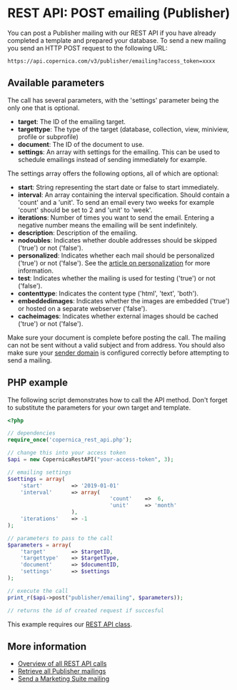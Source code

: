 # REST API: POST emailing (Publisher)

You can post a Publisher mailing with our REST API if you have 
already completed a template and prepared your database. To send a new 
mailing you send an HTTP POST request to the following URL:

`https://api.copernica.com/v3/publisher/emailing?access_token=xxxx`

## Available parameters

The call has several parameters, with the 'settings' parameter being 
the only one that is optional.

* **target**: The ID of the emailing target.
* **targettype**: The type of the target (database, collection, view, miniview, profile or subprofile)
* **document**: The ID of the document to use.
* **settings**: An array with settings for the emailing. This can be used 
to schedule emailings instead of sending immediately for example.

The settings array offers the following options, all of which are optional:

* **start**: String representing the start date or false to start immediately.
* **interval**: An array containing the interval specification. Should contain 
a 'count' and a 'unit'. To send an email every two weeks for example 'count' should be 
set to 2 and 'unit' to 'week'.
* **iterations**: Number of times you want to send the email. Entering a negative 
number means the emailing will be sent indefinitely.
* **description**: Description of the emailing.
* **nodoubles**: Indicates whether double addresses should be skipped ('true') or not ('false').
* **personalized**: Indicates whether each mail should be personalized ('true') or not ('false'). See
the [article on personalization](../personalization.md) for more information.
* **test**: Indicates whether the mailing is used for testing ('true') or not ('false').
* **contenttype**: Indicates the content type ('html', 'text', 'both').
* **embeddedimages**: Indicates whether the images are embedded ('true') or hosted on a separate webserver ('false').
* **cacheimages**: Indicates whether external images should be cached ('true') or not ('false').

Make sure your document is complete before posting the call. The mailing 
can not be sent without a valid subject and from address. You should also 
make sure your [sender domain](../sender-domains) is configured correctly 
before attempting to send a mailing.

## PHP example

The following script demonstrates how to call the API method. Don't 
forget to substitute the parameters for your own target and template.

```php
<?php

// dependencies
require_once('copernica_rest_api.php');

// change this into your access token
$api = new CopernicaRestAPI("your-access-token", 3);

// emailing settings
$settings = array(
    'start'         => '2019-01-01'
    'interval'      => array(   
                                'count'    =>  6,
                                'unit'     => 'month'
                    ),
    'iterations'    => -1
);

// parameters to pass to the call
$parameters = array(
    'target'        => $targetID,
    'targettype'    => $targetType,
    'document'      => $documentID,
    'settings'      => $settings
);

// execute the call
print_r($api->post("publisher/emailing", $parameters));

// returns the id of created request if succesful
```

This example requires our [REST API class](rest-php).

## More information

* [Overview of all REST API calls](./rest-api)
* [Retrieve all Publisher mailings](./rest-get-publisher-emailings)
* [Send a Marketing Suite mailing](./rest-post-ms-emailing)
